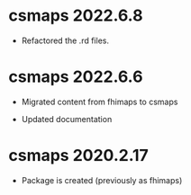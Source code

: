 # csmaps 2022.6.8

- Refactored the .rd files.

# csmaps 2022.6.6

- Migrated content from fhimaps to csmaps

- Updated documentation

# csmaps 2020.2.17

- Package is created (previously as fhimaps)
